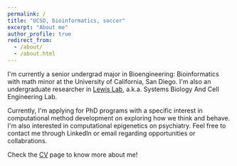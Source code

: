 ```yaml
---
permalink: /
title: "UCSD, bioinformatics, soccer"
excerpt: "About me"
author_profile: true
redirect_from: 
  - /about/
  - /about.html
---
```


I'm currently a senior undergrad major in Bioengineering: Bioinformatics with math minor at the University of California, San Diego. I'm also an undergraduate researcher in [Lewis Lab](http://lewislab.ucsd.edu), a.k.a. Systems Biology And Cell Engineering Lab.

Currently, I'm applying for PhD programs with a specific interest in computational method development on exploring how we think and behave. I'm also interested in computational epigenetics on psychiatry. Feel free to contact me through LinkedIn or email regarding opportunities or collabrations. 

Check the [CV](https://yuz682.github.io/cv/) page to know more about me!
